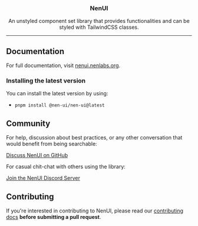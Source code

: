 <h3 align="center">
  NenUI
</h3>

<p align="center">
  An unstyled component set library that provides functionalities and can be styled with TailwindCSS classes.
</p>

---

## Documentation

For full documentation, visit [nenui.nenlabs.org](https://nenui.nenlabs.com).

### Installing the latest version

You can install the latest version by using:

- `pnpm install @nen-ui/nen-ui@latest`

## Community

For help, discussion about best practices, or any other conversation that would benefit from being searchable:

[Discuss NenUI on GitHub](https://github.com/NenLabs/nen-ui/discussions)

For casual chit-chat with others using the library:

[Join the NenUI Discord Server](https://discord.gg/7NF8GNe)

## Contributing

If you're interested in contributing to NenUI, please read our [contributing docs](https://github.com/tailwindlabs/headlessui/blob/main/.github/CONTRIBUTING.md) **before submitting a pull request**.